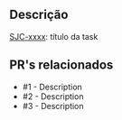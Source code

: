 <!-- Main branch template -->

## Descrição

[SJC-xxxx](https://arcotecnologia.atlassian.net/browse/LMS-xxxx): título da task

## PR's relacionados

- #1 - Description
- #2 - Description
- #3 - Description
